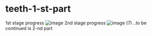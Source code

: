 # teeth-1-st-part
1st stage progress 
![image](https://user-images.githubusercontent.com/71597038/120808288-981d1e00-c551-11eb-9705-086e60634844.gif)
2nd stage progress
![image (7)](https://user-images.githubusercontent.com/71597038/120808564-dc102300-c551-11eb-9d23-51d5726f945a.gif)
..to be continued is 2-nd part
